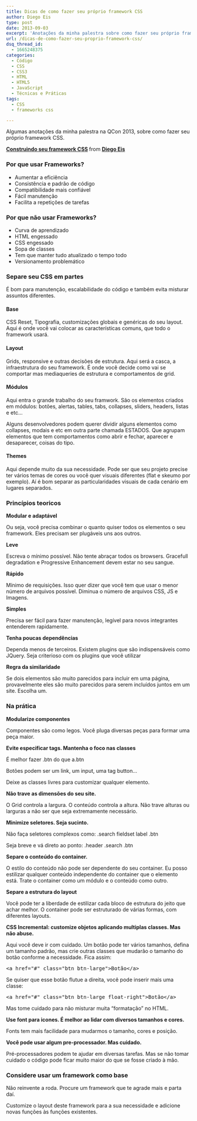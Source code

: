 ```yaml
---
title: Dicas de como fazer seu próprio framework CSS
author: Diego Eis
type: post
date: 2013-09-03
excerpt: 'Anotações da minha palestra sobre como fazer seu próprio framework CSS. '
url: /dicas-de-como-fazer-seu-proprio-framework-css/
dsq_thread_id:
  - 1665248375
categories:
  - Código
  - CSS
  - CSS3
  - HTML
  - HTML5
  - JavaScript
  - Técnicas e Práticas
tags:
  - CSS
  - frameworks css

---
```

Algumas anotações da minha palestra na QCon 2013, sobre como fazer seu próprio framework CSS.



<p style="margin-bottom:5px">
  <strong> <a href="https://www.slideshare.net/diegoeis/frameworks-css2" title="Construindo seu framework CSS" target="_blank">Construindo seu framework CSS</a> </strong> from <strong><a href="http://www.slideshare.net/diegoeis" target="_blank">Diego Eis</a></strong>
</p>

### Por que usar Frameworks?

  * Aumentar a eficiência
  * Consistência e padrão de código
  * Compatibilidade mais confiável
  * Fácil manutenção
  * Facilita a repetições de tarefas

### Por que não usar Frameworks?

  * Curva de aprendizado
  * HTML engessado
  * CSS engessado
  * Sopa de classes
  * Tem que manter tudo atualizado o tempo todo
  * Versionamento problemático

### Separe seu CSS em partes

É bom para manutenção, escalabilidade do código e também evita misturar assuntos diferentes.

#### Base

CSS Reset, Tipografia, customizações globais e genéricas do seu layout. Aqui é onde você vai colocar as características comuns, que todo o framework usará.

#### Layout

Grids, responsive e outras decisões de estrutura. Aqui será a casca, a infraestrutura do seu framework. É onde você decide como vai se comportar mas mediaqueries de estrutura e comportamentos de grid.

#### Módulos

Aqui entra o grande trabalho do seu framwork. São os elementos criados em módulos: botões, alertas, tables, tabs, collapses, sliders, headers, listas e etc… 

Alguns desenvolvedores podem querer dividir alguns elementos como collapses, modais e etc em outra parte chamada ESTADOS. Que agrupam elementos que tem comportamentos como abrir e fechar, aparecer e desaparecer, coisas do tipo.

#### Themes

Aqui depende muito da sua necessidade. Pode ser que seu projeto precise ter vários temas de cores ou você quer visuais diferentes (flat e skeumo por exemplo). Aí é bom separar as particularidades visuais de cada cenário em lugares separados.

### Princípios teoricos

**Modular e adaptável**
  
Ou seja, você precisa combinar o quanto quiser todos os elementos o seu framework. Eles precisam ser plugáveis uns aos outros.

**Leve**
  
Escreva o mínimo possível. Não tente abraçar todos os browsers. Gracefull degradation e Progressive Enhancement devem estar no seu sangue.

**Rápido**
  
Mínimo de requisições. Isso quer dizer que você tem que usar o menor número de arquivos possível. Diminua o número de arquivos CSS, JS e Imagens.

**Simples**
  
Precisa ser fácil para fazer manutenção, legível para novos integrantes entenderem rapidamente.

**Tenha poucas dependências**
  
Dependa menos de terceiros. Existem plugins que são indispensáveis como JQuery. Seja criterioso com os plugins que você utilizar

**Regra da similaridade**
  
Se dois elementos são muito parecidos para incluir em uma página, provavelmente eles são muito parecidos para serem incluídos juntos em um site. Escolha um.

### Na prática

**Modularize componentes**
  
Componentes são como legos. Você pluga diversas peças para formar uma peça maior. 

**Evite especificar tags. Mantenha o foco nas classes**
  
É melhor fazer .btn do que a.btn
  
Botões podem ser um link, um input, uma tag button…
  
Deixe as classes livres para customizar qualquer elemento.

**Não trave as dimensões do seu site.**
  
O Grid controla a largura. O conteúdo controla a altura. Não trave alturas ou larguras a não ser que seja extremamente necessário. 

**Minimize seletores. Seja sucinto.**
  
Não faça seletores complexos como: .search fieldset label .btn
  
Seja breve e vá direto ao ponto: .header .search .btn

**Separe o conteúdo do container.**
  
O estilo do conteúdo não pode ser dependente do seu container. Eu posso estilizar qualquer conteúdo independente do container que o elemento está. Trate o container como um módulo e o conteúdo como outro.

**Separe a estrutura do layout**
  
Você pode ter a liberdade de estilizar cada bloco de estrutura do jeito que achar melhor. O container pode ser estruturado de várias formas, com diferentes layouts.

**CSS Incremental: customize objetos aplicando multiplas classes. Mas não abuse.**
  
Aqui você deve ir com cuidado. Um botão pode ter vários tamanhos, defina um tamanho padrão, mas crie outras classes que mudarão o tamanho do botão conforme a necessidade. Fica assim:

<pre class="lang-html">&lt;a href="#" class="btn btn-large"&gt;Bot&atilde;o&lt;/a&gt;
</pre>

Se quiser que esse botão flutue a direita, você pode inserir mais uma classe:

<pre class="lang-html">&lt;a href="#" class="btn btn-large float-right"&gt;Bot&atilde;o&lt;/a&gt;
</pre>

Mas tome cuidado para não misturar muita &#8220;formatação&#8221; no HTML.

**Use font para icones. É melhor ao lidar com diversos tamanhos e cores.**
  
Fonts tem mais facilidade para mudarmos o tamanho, cores e posição. 

**Você pode usar algum pre-processador. Mas cuidado.**
  
Pré-processadores podem te ajudar em diversas tarefas. Mas se não tomar cuidado o código pode ficar muito maior do que se fosse criado à mão.

### Considere usar um framework como base

Não reinvente a roda. Procure um framework que te agrade mais e parta daí.
  
Customize o layout deste framework para a sua necessidade e adicione novas funções às funções existentes.